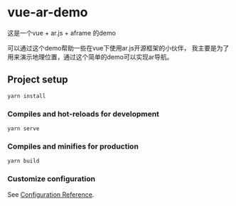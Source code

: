 # vue-ar-demo

这是一个vue + ar.js + aframe 的demo

可以通过这个demo帮助一些在vue下使用ar.js开源框架的小伙伴，
我主要是为了用来演示地理位置，通过这个简单的demo可以实现ar导航。

## Project setup
```
yarn install
```

### Compiles and hot-reloads for development
```
yarn serve
```

### Compiles and minifies for production
```
yarn build
```

### Customize configuration
See [Configuration Reference](https://cli.vuejs.org/config/).
